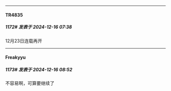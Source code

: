 ﻿
*****

####  TR4835  
##### 1172#       发表于 2024-12-16 07:38

12月23日连载再开


*****

####  Freakyyu  
##### 1173#       发表于 2024-12-16 08:52

不容易啊，可算要继续了

